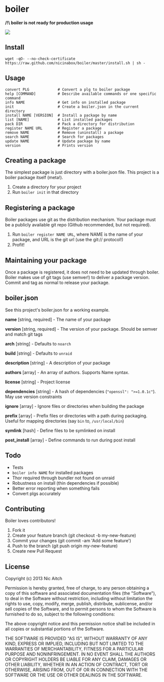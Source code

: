 # boiler

**/!\ boiler is not ready for production usage**

![](http://i.minus.com/iPuI9DhwCn2cA.gif)

## Install

    wget -qO- --no-check-certificate https://raw.github.com/nicinabox/boiler/master/install.sh | sh -

## Usage

    convert PLG             # Convert a plg to boiler package
    help [COMMAND]          # Describe available commands or one specific command
    info NAME               # Get info on installed package
    init                    # Create a boiler.json in the current directory
    install NAME [VERSION]  # Install a package by name
    list [NAME]             # List installed packages
    pack DIR                # Pack a directory for distribution
    register NAME URL       # Register a package
    remove NAME             # Remove (uninstall) a package
    search NAME             # Search for packages
    update NAME             # Update package by name
    version                 # Prints version

## Creating a package

The simplest package is just directory with a boiler.json file. This project is a boiler package itself (meta!).

1. Create a directory for your project
2. Run `boiler init` in that directory

## Registering a package

Boiler packages use git as the distribution mechanism. Your package must be a publicly available git repo (Github recommended, but not required).

1. Run `boiler register NAME URL`, where NAME is the name of your package, and URL is the git url (use the git:// protocol!)
2. Profit!

## Maintaining your package

Once a package is registered, it does not need to be updated through boiler. Boiler makes use of git tags (use semver!) to deliver a package version. Commit and tag as normal to release your package.

## boiler.json

See this project's boiler.json for a working example.

**name** [string, required] - The name of your package

**version** [string, required] - The version of your package. Should be semver and match git tags

**arch** [string] - Defaults to `noarch`

**build** [string] - Defaults to `unraid`

**description** [string] - A description of your package

**authors** [array] - An array of authors. Supports Name <email> syntax.

**license** [string] - Project license

**dependencies** [string] - A hash of dependencies (`"openssl": ">=1.0.1c"`). May use version constraints

**ignore** [array] - Ignore files or directories when building the package

**prefix** [array] - Prefix files or directories with a path during packaging. Useful for mapping directories (say `bin` to, `/usr/local/bin`)

**symlink** [hash] - Define files to be symlinked on install

**post_install** [array] - Define commands to run during post install

## Todo

* Tests
* `boiler info NAME` for installed packages
* Thor required through bundler not found on unraid
* Robustness on install (thin dependencies if possible)
* Better error reporting when something fails
* Convert plgs accurately

## Contributing

Boiler loves contributors!

1. Fork it
2. Create your feature branch (git checkout -b my-new-feature)
3. Commit your changes (git commit -am 'Add some feature')
4. Push to the branch (git push origin my-new-feature)
5. Create new Pull Request

## License

Copyright (c) 2013 Nic Aitch

Permission is hereby granted, free of charge, to any person obtaining a copy
of this software and associated documentation files (the "Software"), to deal
in the Software without restriction, including without limitation the rights
to use, copy, modify, merge, publish, distribute, sublicense, and/or sell
copies of the Software, and to permit persons to whom the Software is
furnished to do so, subject to the following conditions:

The above copyright notice and this permission notice shall be included in
all copies or substantial portions of the Software.

THE SOFTWARE IS PROVIDED "AS IS", WITHOUT WARRANTY OF ANY KIND, EXPRESS OR
IMPLIED, INCLUDING BUT NOT LIMITED TO THE WARRANTIES OF MERCHANTABILITY,
FITNESS FOR A PARTICULAR PURPOSE AND NONINFRINGEMENT. IN NO EVENT SHALL THE
AUTHORS OR COPYRIGHT HOLDERS BE LIABLE FOR ANY CLAIM, DAMAGES OR OTHER
LIABILITY, WHETHER IN AN ACTION OF CONTRACT, TORT OR OTHERWISE, ARISING FROM,
OUT OF OR IN CONNECTION WITH THE SOFTWARE OR THE USE OR OTHER DEALINGS IN
THE SOFTWARE.

